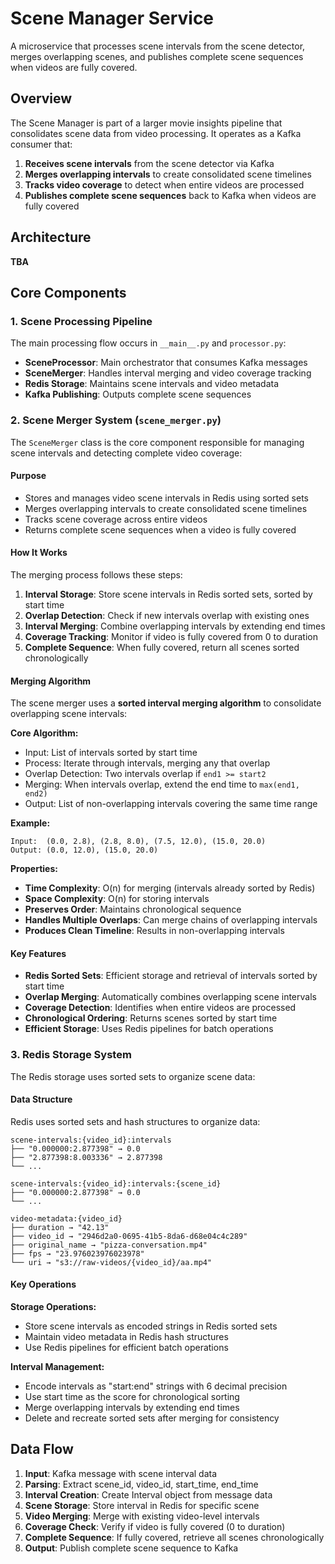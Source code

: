 # Scene Manager Service

A microservice that processes scene intervals from the scene detector, merges overlapping scenes, and publishes complete scene sequences when videos are fully covered.

## Overview

The Scene Manager is part of a larger movie insights pipeline that consolidates scene data from video processing. It operates as a Kafka consumer that:

1. **Receives scene intervals** from the scene detector via Kafka
2. **Merges overlapping intervals** to create consolidated scene timelines
3. **Tracks video coverage** to detect when entire videos are processed
4. **Publishes complete scene sequences** back to Kafka when videos are fully covered

## Architecture

**TBA**

## Core Components

### 1. Scene Processing Pipeline

The main processing flow occurs in `__main__.py` and `processor.py`:

- **SceneProcessor**: Main orchestrator that consumes Kafka messages
- **SceneMerger**: Handles interval merging and video coverage tracking
- **Redis Storage**: Maintains scene intervals and video metadata
- **Kafka Publishing**: Outputs complete scene sequences

### 2. Scene Merger System (`scene_merger.py`)

The `SceneMerger` class is the core component responsible for managing scene intervals and detecting complete video coverage:

#### Purpose

- Stores and manages video scene intervals in Redis using sorted sets
- Merges overlapping intervals to create consolidated scene timelines
- Tracks scene coverage across entire videos
- Returns complete scene sequences when a video is fully covered

#### How It Works

The merging process follows these steps:

1. **Interval Storage**: Store scene intervals in Redis sorted sets, sorted by start time
2. **Overlap Detection**: Check if new intervals overlap with existing ones
3. **Interval Merging**: Combine overlapping intervals by extending end times
4. **Coverage Tracking**: Monitor if video is fully covered from 0 to duration
5. **Complete Sequence**: When fully covered, return all scenes sorted chronologically

#### Merging Algorithm

The scene merger uses a **sorted interval merging algorithm** to consolidate overlapping scene intervals:

**Core Algorithm:**

- Input: List of intervals sorted by start time
- Process: Iterate through intervals, merging any that overlap
- Overlap Detection: Two intervals overlap if `end1 >= start2`
- Merging: When intervals overlap, extend the end time to `max(end1, end2)`
- Output: List of non-overlapping intervals covering the same time range

**Example:**

```
Input:  (0.0, 2.8), (2.8, 8.0), (7.5, 12.0), (15.0, 20.0)
Output: (0.0, 12.0), (15.0, 20.0)
```

**Properties:**

- **Time Complexity**: O(n) for merging (intervals already sorted by Redis)
- **Space Complexity**: O(n) for storing intervals
- **Preserves Order**: Maintains chronological sequence
- **Handles Multiple Overlaps**: Can merge chains of overlapping intervals
- **Produces Clean Timeline**: Results in non-overlapping intervals

#### Key Features

- **Redis Sorted Sets**: Efficient storage and retrieval of intervals sorted by start time
- **Overlap Merging**: Automatically combines overlapping scene intervals
- **Coverage Detection**: Identifies when entire videos are processed
- **Chronological Ordering**: Returns scenes sorted by start time
- **Efficient Storage**: Uses Redis pipelines for batch operations

### 3. Redis Storage System

The Redis storage uses sorted sets to organize scene data:

#### Data Structure

Redis uses sorted sets and hash structures to organize data:

```
scene-intervals:{video_id}:intervals
├── "0.000000:2.877398" → 0.0
├── "2.877398:8.003336" → 2.877398
└── ...

scene-intervals:{video_id}:intervals:{scene_id}
├── "0.000000:2.877398" → 0.0
└── ...

video-metadata:{video_id}
├── duration → "42.13"
├── video_id → "2946d2a0-0695-41b5-8da6-d68e04c4c289"
├── original_name → "pizza-conversation.mp4"
├── fps → "23.976023976023978"
└── uri → "s3://raw-videos/{video_id}/aa.mp4"
```

#### Key Operations

**Storage Operations:**

- Store scene intervals as encoded strings in Redis sorted sets
- Maintain video metadata in Redis hash structures
- Use Redis pipelines for efficient batch operations

**Interval Management:**

- Encode intervals as "start:end" strings with 6 decimal precision
- Use start time as the score for chronological sorting
- Merge overlapping intervals by extending end times
- Delete and recreate sorted sets after merging for consistency

## Data Flow

1. **Input**: Kafka message with scene interval data
2. **Parsing**: Extract scene_id, video_id, start_time, end_time
3. **Interval Creation**: Create Interval object from message data
4. **Scene Storage**: Store interval in Redis for specific scene
5. **Video Merging**: Merge with existing video-level intervals
6. **Coverage Check**: Verify if video is fully covered (0 to duration)
7. **Complete Sequence**: If fully covered, retrieve all scenes chronologically
8. **Output**: Publish complete scene sequence to Kafka
